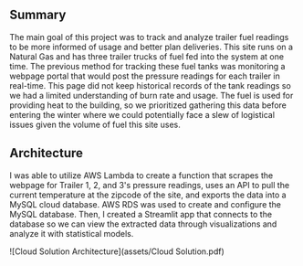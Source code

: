## Summary
The main goal of this project was to track and analyze trailer fuel readings to be more informed of usage and better plan deliveries. This site runs on a Natural Gas and has three trailer trucks of fuel fed into the system at one time. The previous method for tracking these fuel tanks was monitoring a webpage portal that would post the pressure readings for each trailer in real-time. This page did not keep historical records of the tank readings so we had a limited understanding of burn rate and usage. The fuel is used for providing heat to the building, so we prioritized gathering this data before entering the winter where we could potentially face a slew of logistical issues given the volume of fuel this site uses. 

## Architecture
I was able to utilize AWS Lambda to create a function that scrapes the webpage for Trailer 1, 2, and 3's pressure readings, uses an API to pull the current temperature at the zipcode of the site, and exports the data into a MySQL cloud database. AWS RDS was used to create and configure the MySQL database. Then, I created a Streamlit app that connects to the database so we can view the extracted data through visualizations and analyze it with statistical models.

![Cloud Solution Architecture](assets/Cloud Solution.pdf)
